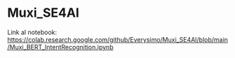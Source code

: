 # Muxi_SE4AI

Link al notebook: https://colab.research.google.com/github/Everysimo/Muxi_SE4AI/blob/main/Muxi_BERT_IntentRecognition.ipynb
